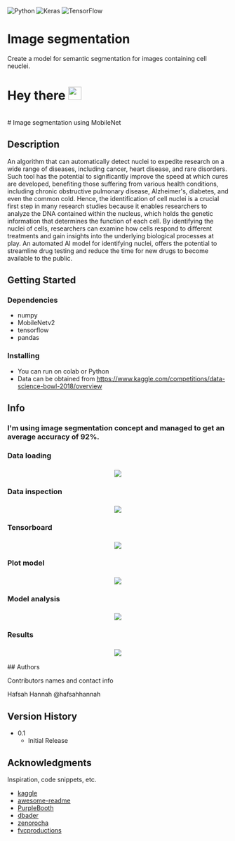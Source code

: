 ![Python](https://img.shields.io/badge/python-3670A0?style=for-the-badge&logo=python&logoColor=ffdd54)
![Keras](https://img.shields.io/badge/Keras-%23D00000.svg?style=for-the-badge&logo=Keras&logoColor=white)
![TensorFlow](https://img.shields.io/badge/TensorFlow-%23FF6F00.svg?style=for-the-badge&logo=TensorFlow&logoColor=white)<br>

# Image segmentation
 Create a model for semantic segmentation for images containing cell neuclei.
 <br>

<h1>
  Hey there
  <img src="https://media.giphy.com/media/hvRJCLFzcasrR4ia7z/giphy.gif" width="30px"/>
</h1><br>
# Image segmentation using MobileNet

## Description

An algorithm that can automatically detect nuclei to expedite research on a wide 
range of diseases, including cancer, heart disease, and rare disorders. Such tool has 
the potential to significantly improve the speed at which cures are developed, 
benefiting those suffering from various health conditions, including chronic 
obstructive pulmonary disease, Alzheimer's, diabetes, and even the common cold.
Hence, the identification of cell nuclei is a crucial first step in many research studies 
because it enables researchers to analyze the DNA contained within the nucleus, 
which holds the genetic information that determines the function of each cell. By 
identifying the nuclei of cells, researchers can examine how cells respond to 
different treatments and gain insights into the underlying biological processes at 
play. An automated AI model for identifying nuclei, offers the potential to streamline 
drug testing and reduce the time for new drugs to become available to the public.


## Getting Started

### Dependencies

* numpy
* MobileNetv2
* tensorflow
* pandas

### Installing

* You can run on colab or Python
* Data can be obtained from
https://www.kaggle.com/competitions/data-science-bowl-2018/overview


## Info

### I'm using image segmentation concept and managed to get an average accuracy of 92%. 

### Data loading

<h3><center>
  <img src="https://github.com/hafsahhannah/Image-Segmentation/blob/3c8b7043d305d367e47158a16e85575ad63fdd2b/Snapshots/image_loading.PNG" />
</h3></center>

### Data inspection 

<h3><center>
  <img src="https://github.com/hafsahhannah/Image-Segmentation/blob/3c8b7043d305d367e47158a16e85575ad63fdd2b/Snapshots/predicted_mask.PNG" />
</h3></center>

### Tensorboard 

<h3><center>
  <img src="https://github.com/hafsahhannah/Image-Segmentation/blob/3c8b7043d305d367e47158a16e85575ad63fdd2b/Snapshots/tensorboard.PNG" />
</h3></center>

### Plot model

<h3><center>
  <img src="Snapshots/model.png" />
</h3></center>

### Model analysis

<h3><center>
  <img src="https://github.com/hafsahhannah/Image-Segmentation/blob/e20bec0cfb458e50062849f34cbebf77a0f9eff6/Snapshots/model_analysis.PNG" />
</h3></center>

### Results
<h3><center>
  <img src="https://github.com/hafsahhannah/Image-Segmentation/blob/e20bec0cfb458e50062849f34cbebf77a0f9eff6/Snapshots/predicted_mask.PNG" />
</h3></center>
## Authors

Contributors names and contact info

Hafsah Hannah
@hafsahhannah

## Version History

* 0.1
    * Initial Release

## Acknowledgments

Inspiration, code snippets, etc.
* [kaggle](https://www.kaggle.com/competitions/data-science-bowl-2018/overview)
* [awesome-readme](https://github.com/matiassingers/awesome-readme)
* [PurpleBooth](https://gist.github.com/PurpleBooth/109311bb0361f32d87a2)
* [dbader](https://github.com/dbader/readme-template)
* [zenorocha](https://gist.github.com/zenorocha/4526327)
* [fvcproductions](https://gist.github.com/fvcproductions/1bfc2d4aecb01a834b46)

